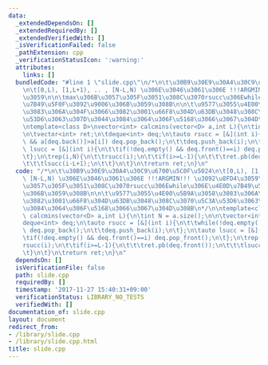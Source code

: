 ```yaml
---
data:
  _extendedDependsOn: []
  _extendedRequiredBy: []
  _extendedVerifiedWith: []
  _isVerificationFailed: false
  _pathExtension: cpp
  _verificationStatusIcon: ':warning:'
  attributes:
    links: []
  bundledCode: "#line 1 \"slide.cpp\"\n/*\n\t\u30B9\u30E9\u30A4\u30C9\u6700\u5C0F\u5024\
    \n\t[0,L), [1,L+1), .. , [N-L,N) \u306E\u3046\u3061\u306E !!!ARGMIN!!! \u3092\u8FD4\
    \u3059\n\n\tmax\u306B\u3057\u305F\u3051\u308C\u3070rsucc\u306Ewhile\u306E\u4E0D\
    \u7B49\u5F0F\u3092\u9006\u306B\u3059\u308B\n\n\t\u9577\u3055\u4E00\u5B9A\u3058\
    \u3083\u306A\u304F\u3066\u3082\u3001\u66F8\u304D\u63DB\u3048\u308C\u3070\u5C3A\
    \u53D6\u3063\u307D\u3044\u3084\u3064\u306F\u5168\u3066\u3067\u304D\u308B\n*/\n\
    \ntemplate<class D>\nvector<int> calcmins(vector<D> a,int L){\n\tint N = a.size();\n\
    \n\tvector<int> ret;\n\tdeque<int> deq;\n\tauto rsucc = [&](int i){\n\t\twhile(!deq.empty()\
    \ && a[deq.back()]>a[i]) deq.pop_back();\n\t\tdeq.push_back(i);\n\t};\n\tauto\
    \ lsucc = [&](int i){\n\t\tif(!deq.empty() && deq.front()==i) deq.pop_front();\n\
    \t};\n\trep(i,N){\n\t\trsucc(i);\n\t\tif(i>=L-1){\n\t\t\tret.pb(deq.front());\n\
    \t\t\tlsucc(i-L+1);\n\t\t}\n\t}\n\treturn ret;\n}\n"
  code: "/*\n\t\u30B9\u30E9\u30A4\u30C9\u6700\u5C0F\u5024\n\t[0,L), [1,L+1), .. ,\
    \ [N-L,N) \u306E\u3046\u3061\u306E !!!ARGMIN!!! \u3092\u8FD4\u3059\n\n\tmax\u306B\
    \u3057\u305F\u3051\u308C\u3070rsucc\u306Ewhile\u306E\u4E0D\u7B49\u5F0F\u3092\u9006\
    \u306B\u3059\u308B\n\n\t\u9577\u3055\u4E00\u5B9A\u3058\u3083\u306A\u304F\u3066\
    \u3082\u3001\u66F8\u304D\u63DB\u3048\u308C\u3070\u5C3A\u53D6\u3063\u307D\u3044\
    \u3084\u3064\u306F\u5168\u3066\u3067\u304D\u308B\n*/\n\ntemplate<class D>\nvector<int>\
    \ calcmins(vector<D> a,int L){\n\tint N = a.size();\n\n\tvector<int> ret;\n\t\
    deque<int> deq;\n\tauto rsucc = [&](int i){\n\t\twhile(!deq.empty() && a[deq.back()]>a[i])\
    \ deq.pop_back();\n\t\tdeq.push_back(i);\n\t};\n\tauto lsucc = [&](int i){\n\t\
    \tif(!deq.empty() && deq.front()==i) deq.pop_front();\n\t};\n\trep(i,N){\n\t\t\
    rsucc(i);\n\t\tif(i>=L-1){\n\t\t\tret.pb(deq.front());\n\t\t\tlsucc(i-L+1);\n\t\
    \t}\n\t}\n\treturn ret;\n}\n"
  dependsOn: []
  isVerificationFile: false
  path: slide.cpp
  requiredBy: []
  timestamp: '2017-11-27 15:40:31+09:00'
  verificationStatus: LIBRARY_NO_TESTS
  verifiedWith: []
documentation_of: slide.cpp
layout: document
redirect_from:
- /library/slide.cpp
- /library/slide.cpp.html
title: slide.cpp
---
```

